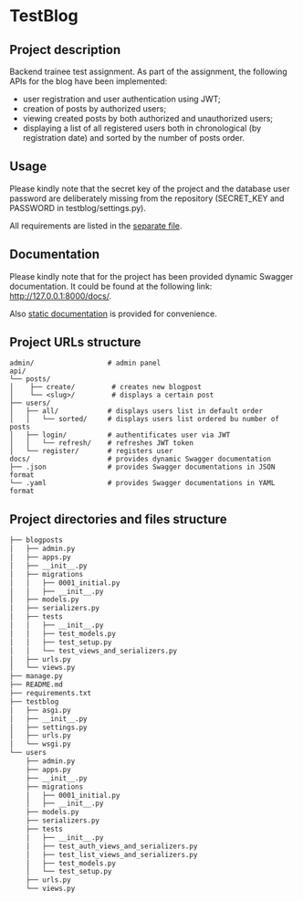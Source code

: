# TestBlog
## Project description
Backend trainee test assignment.
As part of the assignment, the following APIs for the blog have been implemented:
- user registration and user authentication using JWT;
- creation of posts by authorized users;
- viewing created posts by both authorized and unauthorized users;
- displaying a list of all registered users both in chronological (by registration date) and sorted by the number of posts order.

## Usage
Please kindly note that the secret key of the project and the database user password are deliberately missing from the repository (SECRET_KEY and PASSWORD in testblog/settings.py).

All requirements are listed in the [separate file](https://github.com/borboletinha/blog-intern_test/blob/main/requirements.txt).

## Documentation
Please kindly note that for the project has been provided dynamic Swagger documentation. It could be found at the following link: http://127.0.0.1:8000/docs/.

Also [static documentation](https://github.com/borboletinha/blog-intern_test/blob/main/testblog_documentation_static.html) is provided for convenience.

## Project URLs structure
```
admin/                  # admin panel
api/
└── posts/
│    ├── create/         # creates new blogpost
│    └── <slug>/         # displays a certain post
├── users/
│   ├── all/            # displays users list in default order
│   │   └── sorted/     # displays users list ordered bu number of posts
│   ├── login/          # authentificates user via JWT
│   │   └── refresh/    # refreshes JWT token
│   └── register/       # registers user
docs/                   # provides dynamic Swagger documentation
├── .json               # provides Swagger documentations in JSON format
└── .yaml               # provides Swagger documentations in YAML format
```    

## Project directories and files structure
```bash
├── blogposts
│   ├── admin.py
│   ├── apps.py
│   ├── __init__.py
│   ├── migrations
│   │   ├── 0001_initial.py
│   │   ├── __init__.py
│   ├── models.py
│   ├── serializers.py
│   ├── tests
│   │   ├── __init__.py
│   │   ├── test_models.py
│   │   ├── test_setup.py
│   │   └── test_views_and_serializers.py
│   ├── urls.py
│   └── views.py
├── manage.py
├── README.md
├── requirements.txt
├── testblog
│   ├── asgi.py
│   ├── __init__.py
│   ├── settings.py
│   ├── urls.py
│   └── wsgi.py
└── users
    ├── admin.py
    ├── apps.py
    ├── __init__.py
    ├── migrations
    │   ├── 0001_initial.py
    │   ├── __init__.py
    ├── models.py
    ├── serializers.py
    ├── tests
    │   ├── __init__.py
    │   ├── test_auth_views_and_serializers.py
    │   ├── test_list_views_and_serializers.py
    │   ├── test_models.py
    │   └── test_setup.py
    ├── urls.py
    └── views.py
```
